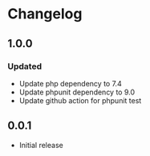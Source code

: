 # Changelog

## 1.0.0
### Updated
- Update php dependency to 7.4
- Update phpunit dependency to 9.0
- Update github action for phpunit test

## 0.0.1

- Initial release
